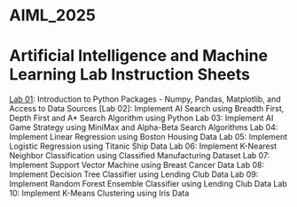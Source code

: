 # AIML_2025
# Artificial Intelligence and Machine Learning Lab Instruction Sheets 
[Lab 01](): Introduction to Python Packages - Numpy, Pandas, Matplotlib, and Access to Data Sources 
[Lab 02]: Implement AI Search using Breadth First, Depth First and A* Search Algorithm using Python 
Lab 03: Implement AI Game Strategy using MiniMax and Alpha-Beta Search Algorithms 
Lab 04: Implement Linear Regression using Boston Housing Data 
Lab 05: Implement Logistic Regression using Titanic Ship Data 
Lab 06: Implement K-Nearest Neighbor Classification using Classified Manufacturing Dataset
Lab 07: Implement Support Vector Machine using Breast Cancer Data 
Lab 08: Implement Decision Tree Classifier using Lending Club Data 
Lab 09: Implement Random Forest Ensemble Classifier using Lending Club Data 
Lab 10: Implement K-Means Clustering using Iris Data
